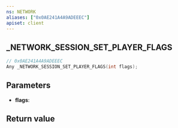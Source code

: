 ```yaml
---
ns: NETWORK
aliases: ["0x0AE241A4A9ADEEEC"]
apiset: client
---
```

## _NETWORK_SESSION_SET_PLAYER_FLAGS

```c
// 0x0AE241A4A9ADEEEC
Any _NETWORK_SESSION_SET_PLAYER_FLAGS(int flags);
```


## Parameters
* **flags**:

## Return value
